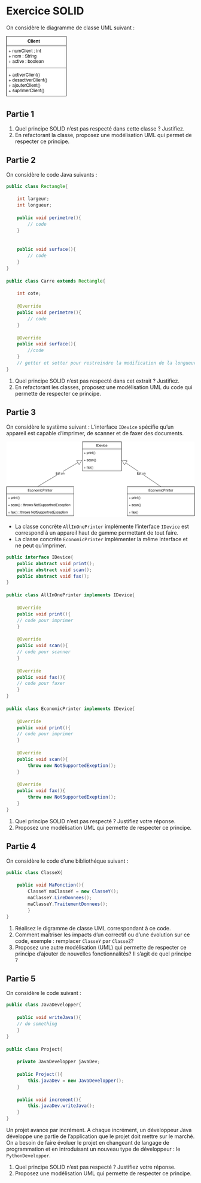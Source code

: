 # Exercice SOLID

On considère le diagramme de classe UML suivant :

![diagramme](img/diagramme_client.png)

## Partie 1

1. Quel principe SOLID n’est pas respecté dans cette classe ? Justifiez.
2. En refactorant la classe, proposez une modélisation UML qui permet de respecter ce principe.

## Partie 2

On considère le code Java suivants :

``` java
public class Rectangle{

    int largeur;
    int longueur;

    public void perimetre(){
        // code
    }


    public void surface(){
        // code
    }
}

public class Carre extends Rectangle{

    int cote;

    @Override
    public void perimetre(){
        // code
    }

    @Override
    public void surface(){
        //code
    }
    // getter et setter pour restreindre la modification de la longueur et de la largeur pour qu’elles soient toujours égales
}
```

1. Quel principe SOLID n’est pas respecté dans cet extrait ? Justifiez.
2. En refactorant les classes, proposez une modélisation UML du code qui permette de respecter ce principe.

## Partie 3

On considère le système suivant : L’interface ```IDevice``` spécifie qu’un appareil est capable d’imprimer, de scanner et de faxer des documents.

![diagramme](img/diagramme_device.png)

- La classe concrète ```AllInOnePrinter``` implémente l’interface ```IDevice``` est correspond à un appareil haut de gamme permettant de tout faire.
- La classe concrète ```EconomicPrinter``` implémenter la même interface et ne peut qu’imprimer.

``` java
public interface IDevice{
    public abstract void print();
    public abstract void scan();
    public abstract void fax();
}

public class AllInOnePrinter implements IDevice{

    @Override
    public void print(){
    // code pour imprimer
    }

    @Override
    public void scan(){
    // code pour scanner
    }

    @Override
    public void fax(){
    // code pour faxer
    }
}

public class EconomicPrinter implements IDevice{

    @Override
    public void print(){
    // code pour imprimer
    }

    @Override
    public void scan(){
        throw new NotSupportedExeption();
    }

    @Override
    public void fax(){
        throw new NotSupportedExeption();
    }
}
```

1. Quel principe SOLID n’est pas respecté ? Justifiez votre réponse.
2. Proposez une modélisation UML qui permette de respecter ce principe.

## Partie 4

On considère le code d’une bibliothéque suivant :

``` java
public class ClasseX{

    public void MaFonction(){
        ClasseY maClasseY = new ClasseY();
        maClasseY.LireDonnees();
        maClasseY.TraitementDonnees();
        }
}
```

1. Réalisez le digramme de classe UML correspondant à ce code.
2. Comment maîtriser les impacts d’un correctif ou d’une évolution sur ce code, exemple :
    remplacer ```ClasseY``` par ```ClasseZ```?
3. Proposez une autre modélisation (UML) qui permette de respecter ce principe d’ajouter de nouvelles fonctionnalités? Il s’agit de quel principe ?

## Partie 5

On considère le code suivant :

``` java
public class JavaDevelopper{

    public void writeJava(){
    // do something
    }
}

public class Project{

    private JavaDevelopper javaDev;
    
    public Project(){
        this.javaDev = new JavaDevelopper();
    }

    public void increment(){
        this.javaDev.writeJava();
    }
}
```

Un projet avance par incrément. A chaque incrément, un développeur Java développe une partie de l’application que le projet doit mettre sur le marché.
On a besoin de faire évoluer le projet en changeant de langage de programmation et en introduisant un nouveau type de développeur : le ```PythonDevelopper```.

1. Quel principe SOLID n’est pas respecté ? Justifiez votre réponse.
2. Proposez une modélisation UML qui permette de respecter ce principe.
